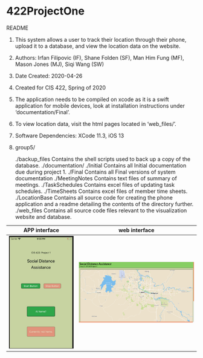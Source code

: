 # 422ProjectOne
README
1. This system allows a user to track their location through their phone, upload it to a database, and view the location data on the website.
2. Authors: Irfan Filipovic (IF), Shane Folden (SF), Man Him Fung (MF), Mason Jones (MJ), Siqi Wang (SW)
3. Date Created: 2020-04-26
4. Created for CIS 422, Spring of 2020
5. The application needs to be compiled on xcode as it is a swift application for mobile devices, look at installation instructions under ‘documentation/Final’.
6. To view location data, visit the html pages located in ‘web_files/’.
7. Software Dependencies: XCode 11.3, iOS 13
8.
	group5/

	./backup_files
		Contains the shell scripts used to back up a copy of the database.
	./documentation/
		./Initial
			Contains all Initial documentation due during project 1.
		./Final
			Contains all Final versions of system documentation
		./MeetingNotes
			Contains text files of summary of meetings.
		./TaskSchedules
			Contains excel files of updating task schedules.
		./TimeSheets
			Contains excel files of member time sheets.
	./LocationBase
		Contains all source code for creating the phone application and a readme detailing the contents of the directory further.
	./web_files
		Contains all source code files relevant to the visualization website and database.

APP interface | web interface
------------ | -------------
![Image of APP](https://github.com/manhimf/CIS-422-Project/blob/main/image/APP%20interface.png)| ![Image of web](https://github.com/manhimf/CIS-422-Project/blob/main/image/web.png)